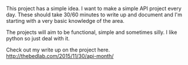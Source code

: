 This project has a simple idea. I want to make a simple API project every day. 
These should take 30/60 minutes to write up and document and I'm starting with a very basic knowledge of the area. 

The projects will aim to be functional, simple and sometimes silly. 
I like python so just deal with it. 

Check out my write up on the project here. 
http://thebedlab.com/2015/11/30/api-month/